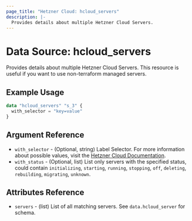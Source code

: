 ```yaml
---
page_title: "Hetzner Cloud: hcloud_servers"
description: |-
  Provides details about multiple Hetzner Cloud Servers.
---
```


# Data Source: hcloud_servers

Provides details about multiple Hetzner Cloud Servers.
This resource is useful if you want to use non-terraform managed servers.

## Example Usage

```terraform
data "hcloud_servers" "s_3" {
  with_selector = "key=value"
}
```

## Argument Reference

- `with_selector` - (Optional, string) Label Selector. For more information about possible values, visit the [Hetzner Cloud Documentation](https://docs.hetzner.cloud/#overview-label-selector).
- `with_status` - (Optional, list) List only servers with the specified status, could contain `initializing`, `starting`, `running`, `stopping`, `off`, `deleting`, `rebuilding`, `migrating`, `unknown`.

## Attributes Reference

- `servers` - (list) List of all matching servers. See `data.hcloud_server` for schema.

